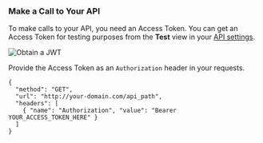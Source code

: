 <!-- markdownlint-disable MD041 MD002 -->

### Make a Call to Your API

To make calls to your API, you need an Access Token. You can get an Access Token for testing purposes from the **Test** view in your <a href="${manage_url}/#/apis" target="_blank" rel="noreferrer">API settings</a>.

![Obtain a JWT](/media/articles/server-apis/aspnet-core-webapi/request-access-token.png)

Provide the Access Token as an `Authorization` header in your requests.

```har
{
  "method": "GET",
  "url": "http://your-domain.com/api_path",
  "headers": [
    { "name": "Authorization", "value": "Bearer YOUR_ACCESS_TOKEN_HERE" }
  ]
}
```
